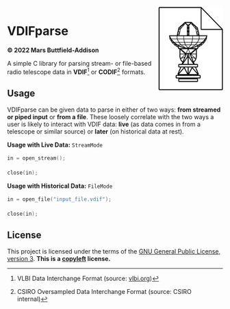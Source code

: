 <img align="right" width="150" src=docs/logo.png>

# VDIFparse


**© 2022 Mars Buttfield-Addison**

A simple C library for parsing stream- or file-based radio telescope data in **VDIF**[^1] or **CODIF**[^2] formats.

[^1]: VLBI Data Interchange Format (source: [vlbi.org](https://vlbi.org/wp-content/uploads/2019/03/VDIF_specification_Release_1.1.1.pdf))
[^2]: CSIRO Oversampled Data Interchange Format (source: CSIRO internal)

## Usage

VDIFparse can be given data to parse in either of two ways: **from streamed or piped input** or **from a file**. These loosely correlate with the two ways a user is likely to interact with VDIF data: **live** (as data comes in from a telescope or similar source) or **later** (on historical data at rest).

**Usage with Live Data:** `StreamMode`

```c
in = open_stream();

close(in);
```

**Usage with Historical Data:** `FileMode`

```c
in = open_file("input_file.vdif");

close(in);
```

## License

This project is licensed under the terms of the [GNU General Public License, version 3](https://www.gnu.org/licenses/gpl-3.0.en.html). **This is a [copyleft](https://www.gnu.org/licenses/copyleft.en.html) license.**